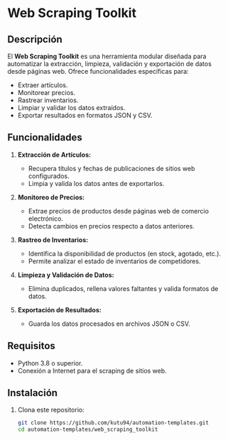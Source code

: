 # Web Scraping Toolkit

## Descripción
El **Web Scraping Toolkit** es una herramienta modular diseñada para automatizar la extracción, limpieza, validación y exportación de datos desde páginas web. Ofrece funcionalidades específicas para:
- Extraer artículos.
- Monitorear precios.
- Rastrear inventarios.
- Limpiar y validar los datos extraídos.
- Exportar resultados en formatos JSON y CSV.

## Funcionalidades
1. **Extracción de Artículos:**
   - Recupera títulos y fechas de publicaciones de sitios web configurados.
   - Limpia y valida los datos antes de exportarlos.

2. **Monitoreo de Precios:**
   - Extrae precios de productos desde páginas web de comercio electrónico.
   - Detecta cambios en precios respecto a datos anteriores.

3. **Rastreo de Inventarios:**
   - Identifica la disponibilidad de productos (en stock, agotado, etc.).
   - Permite analizar el estado de inventarios de competidores.

4. **Limpieza y Validación de Datos:**
   - Elimina duplicados, rellena valores faltantes y valida formatos de datos.

5. **Exportación de Resultados:**
   - Guarda los datos procesados en archivos JSON o CSV.

## Requisitos
- Python 3.8 o superior.
- Conexión a Internet para el scraping de sitios web.

## Instalación
1. Clona este repositorio:
   ```bash
   git clone https://github.com/kutu94/automation-templates.git
   cd automation-templates/web_scraping_toolkit
